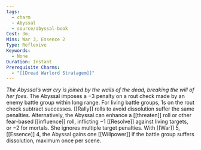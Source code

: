```yaml
---
tags:
  - charm
  - Abyssal
  - source/abyssal-book
Cost: 3m; 
Mins: War 3, Essence 2
Type: Reflexive
Keywords:
  - None
Duration: Instant
Prerequisite Charms:
  - "[[Dread Warlord Stratagem]]"
---
```

*The Abyssal’s war cry is joined by the wails of the dead, breaking the will of her foes.*
The Abyssal imposes a −3 penalty on a rout check made by an enemy battle group within long range. For living battle groups, 1s on the rout check subtract successes. [[Rally]] rolls to avoid dissolution suffer the same penalties.
Alternatively, the Abyssal can enhance a [[threaten]] roll or other fear-based [[influence]] roll, inflicting −1 [[Resolve]] against living targets, or −2 for mortals. She ignores multiple target penalties.
With [[War]] 5, [[Essence]] 4, the Abyssal gains one [[Willpower]] if the battle group suffers dissolution, maximum once per scene.